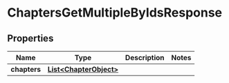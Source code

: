 

# ChaptersGetMultipleByIdsResponse


## Properties

| Name | Type | Description | Notes |
|------------ | ------------- | ------------- | -------------|
|**chapters** | [**List&lt;ChapterObject&gt;**](ChapterObject.md) |  |  |



